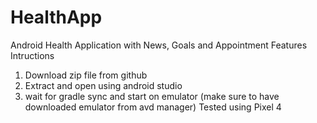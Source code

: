 # HealthApp 
Android Health Application with News, Goals and Appointment Features
Intructions
1. Download zip file from github
2. Extract and open using android studio
3. wait for gradle sync and start on emulator (make sure to have downloaded emulator from avd manager)
Tested using Pixel 4
